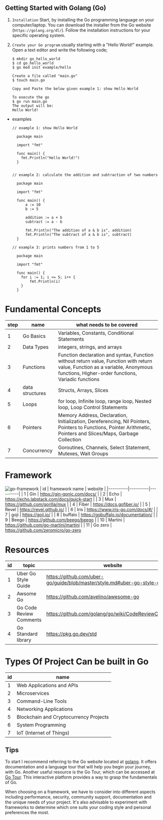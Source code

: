 ## Getting Started with Golang (Go)

1. `Installation` Start, by installing the Go programming language on your computer/laptop. You can download the installer from the Go website (`https://golang.org/dl/`). Follow the installation instructions for your specific operating system.

2. `Create your Go program` usually starting with a "Hello World!" example. Open a text editor and write the following code;
   ```
   $ mkdir go_hello_world
   $ cd go_hello_world
   $ go mod init example/hello

   Create a file called "main.go"
   $ touch main.go

   Copy and Paste the below given example 1: show Hello World

   To execute the go
   $ go run main.go
   The output will be:
   Hello World!

- examples
  ```
  // example 1: show Hello World
  
    package main

    import "fmt"

    func main() {
      fmt.Println("Hello World!")
    }
  ```
  ```

  // example 2: calculate the addition and subtraction of two numbers
  
    package main

    import "fmt"

    func main() {
	    a := 10
	    b := 5

	    addition := a + b
	    subtract := a - b

	    fmt.Println("The addition of a & b is", addition)
	    fmt.Println("The subtract of a & b is", subtract)
    }
  ```
  ```
  // example 3: prints numbers from 1 to 5
  
    package main

    import "fmt"

    func main() {
      for i := 1; i <= 5; i++ {
          fmt.Println(i)
      }
    }
  ```

# Fundamental Concepts
| step | name | what needs to be covered |
|----------|----------|----------|
| 1 | Go Basics | Variables, Constants, Conditional Statements | 
| 2 | Data Types | integers, strings, and arrays |
| 3 | Functions | Function declaration and syntax, Function without return value, Function with return value, Function as a variable, Anonymous functions, Higher-order functions,  Variadic functions |
| 4 | data structures | Structs, Arrays, Slices |
| 5 | Loops | for loop, Infinite loop, range loop, Nested loop, Loop Control Statements |
| 6 | Pointers | Memory Address, Declaration, Initialization, Dereferencing, Nil Pointers,  Pointers to Functions, Pointer Arithmetic, Pointers and Slices/Maps, Garbage Collection |
| 7 | Concurrency | Goroutines, Channels, Select Statement, Mutexes, Wait Groups |

# Framework
![go-framework](https://github.com/devkishor8007/hackers_hive/assets/73419211/3bc0c8fb-aef6-453b-aadb-3c541f984ed1)
| id | framework name | website | 
|----------|----------|----------|
| 1 | Gin | https://gin-gonic.com/docs/ |
| 2 | Echo | https://echo.labstack.com/docs/quick-start |
| 3 | Mux | https://github.com/gorilla/mux |
| 4 | Fiber | https://docs.gofiber.io/ |
| 5 | Revel | https://revel.github.io/  |
| 6 | Iris | https://www.iris-go.com/docs/#/ |
| 7 | goji  | https://goji.io/ |
| 8 | buffalo | https://gobuffalo.io/documentation/  |
| 9 | Beego | https://github.com/beego/beego |
| 10 | Martini | https://github.com/go-martini/martini |
| 11 | Go zero | https://github.com/zeromicro/go-zero 

# Resources
| id | topic | website |
|----------|----------|----------|
| 1 | Uber Go Style Guide | https://github.com/uber-go/guide/blob/master/style.md#uber-go-style-guide |
| 2 | Awsome Go | https://github.com/avelino/awesome-go |
| 3 | Go Code Review Comments | https://github.com/golang/go/wiki/CodeReviewComments |
| 4 | Go Standard library | https://pkg.go.dev/std |

# Types Of Project Can be built in Go
| id | name | 
|----------|----------|
| 1 | Web Applications and APIs
| 2 | Microservices |
| 3 | Command-Line Tools |
| 4 | Networking Applications |
| 5 | Blockchain and Cryptocurrency Projects | 
| 6 | System Programming | 
| 7 | IoT (Internet of Things) |

## Tips
To start I recommend referring to the Go website located at [golang](https://golang.org/). It offers documentation and a language tour that will help you begin your journey, with Go. Another useful resource is the Go Tour, which can be accessed at [Go Tour](https://go.dev/tour/list). This interactive platform provides a way to grasp the fundamentals of Go.
            
When choosing on a framework, we have to consider into different aspects including performance, security, community support, documentation and the unique needs of your project. It's also advisable to experiment with frameworks to determine which one suits your coding style and personal preferences the most.

